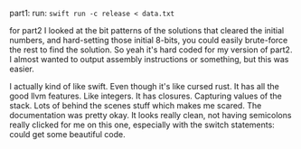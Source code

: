 
part1:
run: `swift run -c release < data.txt`


for part2 I looked at the bit patterns of the solutions that cleared the initial numbers, and hard-setting those initial 8-bits, you could easily brute-force the rest to find the solution. So yeah it's hard coded for my version of part2. I almost wanted to output assembly instructions or something, but this was easier. 

I actually kind of like swift. Even though it's like cursed rust. 
It has all the good llvm features. Like integers. It has closures. Capturing values of the stack. Lots of behind the scenes stuff which makes me scared.  The documentation was pretty okay. It looks really clean, not having semicolons really clicked for me on this one, especially with the switch statements: could get some beautiful code. 
